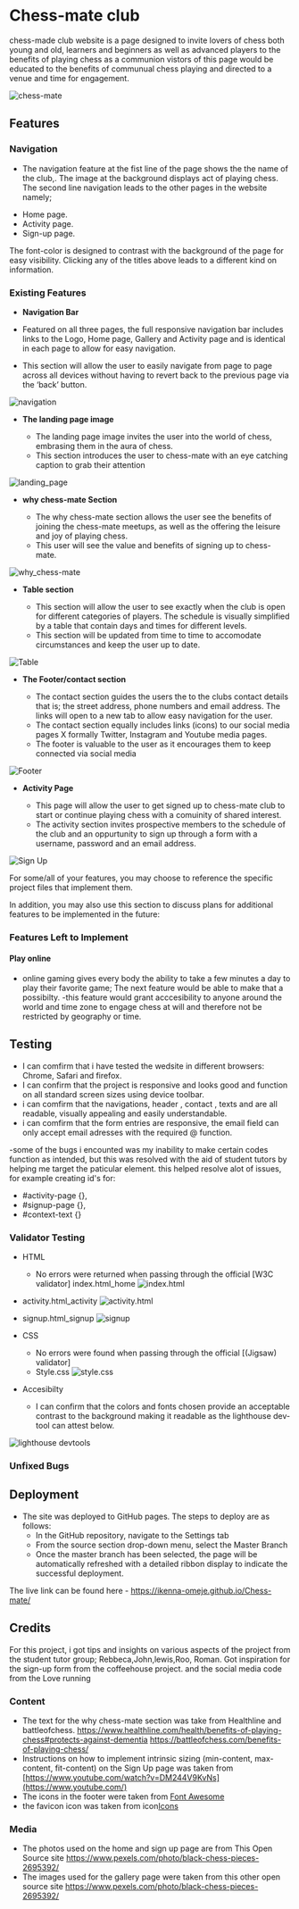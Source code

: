 # Chess-mate club

chess-made club website is a page designed to invite lovers of chess both young and old, learners and beginners as well as advanced players to the benefits of playing chess as a communion
vistors of this page would be educated to the benefits of communual chess playing and directed to a venue and time for engagement.

![chess-mate](/assets/image/mock_up_Screenshot.png)



## Features 

### Navigation 
* The navigation feature at the fist line of the page shows the the name of the club,. The image at the background displays act of playing chess. The second line navigation leads to the other pages in the website namely;

+ Home page.
+ Activity page.
+ Sign-up page.
 
The font-color is designed to contrast with the background of the page for easy visibility. Clicking any of the titles above leads to a different kind on information.


### Existing Features

- __Navigation Bar__

- Featured on all three pages, the full responsive navigation bar includes links to the Logo, Home page, Gallery and Activity page and is identical in each page to allow for easy navigation.
- This section will allow the user to easily navigate from page to page across all devices without having to revert back to the previous page via the ‘back’ button. 


![navigation](/assets/image/navigation%20bar.png)




- __The landing page image__

  - The landing page image invites the user into the world of chess, embrasing them in the aura of chess.
  - This section introduces the user to chess-mate with an eye catching caption to grab their attention

![landing_page](/assets/image/landing_page_screenshot.png)


- __why chess-mate Section__

  - The why chess-mate section allows the user see the benefits of joining the chess-mate meetups, as well as the offering the leisure and joy  of playing chess. 
  - This user will see the value and benefits of signing up to chess-mate. 

![why_chess-mate](/assets/image/why_chess-mate_Screenshot_.png)

- __Table section__

  - This section will allow the user to see exactly when the club is open for different categories of players. The schedule is visually simplified by a table that contain days and times for different levels.
  - This section will be updated from time to time to accomodate circumstances and keep the user up to date. 

![Table](/assets/image/Table_section_screenshot.png)

- __The Footer/contact section__ 

  - The contact section guides the users the to the clubs contact details that is; the street address, phone numbers and email address. The links will open to a new tab to allow easy navigation for the user. 
  - The contact section equally includes links (icons) to our social media pages X formally Twitter, Instagram and Youtube media pages.
  - The footer is valuable to the user as it encourages them to keep connected via social media

![Footer](/assets/image/Screenshot_Footer.png)


- __Activity Page__

  - This page will allow the user to get signed up to chess-mate club to start or continue playing chess with a comuinity of shared interest.
  - The activity section invites prospective members to the schedule of the club and an oppurtunity to sign up through a form with a username, password and an email address.

![Sign Up](/assets/image/sign-up_screenshot.png)

For some/all of your features, you may choose to reference the specific project files that implement them.

In addition, you may also use this section to discuss plans for additional features to be implemented in the future:

### Features Left to Implement

#### Play online

- online gaming gives every body the ability to take a few minutes a day to play their favorite game; The next feature would be able to make that a possibilty.
-this feature would grant acccesibility to anyone around the world and time zone to engage chess at will and therefore not be restricted by geography or time.



## Testing 
+ I can comfirm that i have tested the wedsite in different browsers: Chrome, Safari and firefox.
+ I can confirm that the project is responsive and looks good and function on all standard screen sizes using device toolbar.
+ i can comfirm that the navigations, header , contact , texts and are all readable, visually appealing and easily understandable.
+ i can comfirm that the form entries are responsive, the email field can only accept email adresses with the required @ function.

-some of the bugs i encounted was my inability to make certain codes function as intended, but this was resolved with the aid of student tutors by helping me target the paticular element. this helped resolve alot of issues, for example creating id's for:
- #activity-page {}, 
- #signup-page {},
- #context-text {}

### Validator Testing 

- HTML
  - No errors were returned when passing through the official [W3C validator]
  index.html_home
  ![index.html](/assets/image/W3C_Screenshot_of_index.html.png)
 - activity.html_activity
  ![activity.html](/assets/image/W3C_Screenshot_of_Activity.html.png)
 - signup.html_signup
 ![signup](/assets/image/WSC_Screenshot_of_sign-up.html.png)


- CSS
  - No errors were found when passing through the official [(Jigsaw) validator]
  - Style.css
  ![style.css](/assets/image/Wsc_Css_Screenshot.png)
- Accesibilty
  - I can confirm that the colors and fonts chosen provide an acceptable contrast to the background making it readable as the lighthouse dev-tool can attest below.


![lighthouse devtools](/assets/image/lighthouse_dev_Screenshot.png)

### Unfixed Bugs
 

## Deployment


- The site was deployed to GitHub pages. The steps to deploy are as follows: 
  - In the GitHub repository, navigate to the Settings tab 
  - From the source section drop-down menu, select the Master Branch
  - Once the master branch has been selected, the page will be automatically refreshed with a detailed ribbon display to indicate the successful deployment. 

The live link can be found here - https://ikenna-omeje.github.io/Chess-mate/


## Credits 
For this project, i got tips and insights on various aspects of the project from the student tutor group; Rebbeca,John,lewis,Roo, Roman.
Got inspiration for the sign-up form from the coffeehouse project.
and the social media code from the Love running

### Content 
- The text for the why chess-mate section was take from Healthline and battleofchess.
https://www.healthline.com/health/benefits-of-playing-chess#protects-against-dementia
https://battleofchess.com/benefits-of-playing-chess/
- Instructions on how to implement intrinsic sizing (min-content, max-content, fit-content) on the Sign Up page was taken from [https://www.youtube.com/watch?v=DM244V9KvNs](https://www.youtube.com/)
- The icons in the footer were taken from [Font Awesome](https://fontawesome.com/)
- the favicon icon was taken from icon[Icons](https://icons8.com/icons)

### Media

- The photos used on the home and sign up page are from This Open Source site
https://www.pexels.com/photo/black-chess-pieces-2695392/
- The images used for the gallery page were taken from this other open source site
https://www.pexels.com/photo/black-chess-pieces-2695392/

